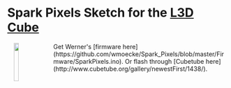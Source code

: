 # Spark Pixels Sketch for the [L3D Cube](http://lookingglassfactory.com/)
<img align="left" src="https://github.com/sparcules/Spark_Pixels/blob/master/Pics/l3d_cube.png" width="15%" height="15%" hspace="15" style="float: left">
Get Werner's [firmware here](https://github.com/wmoecke/Spark_Pixels/blob/master/Firmware/SparkPixels.ino). Or flash through [Cubetube here](http://www.cubetube.org/gallery/newestFirst/1438/).


